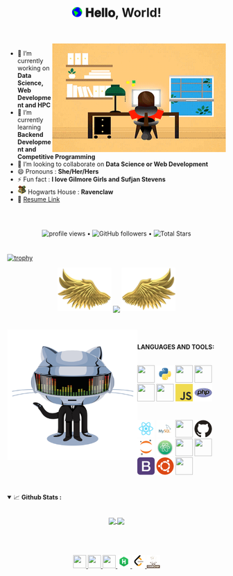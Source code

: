 <h1 align="center">
  <a target="_blank">
    <img src="Blob/Earth.gif" width="24px" style="max-width:100%;">
  </a>
  𝐇𝐞𝐥𝐥𝐨, World!
</h1>

<br/>
<br/>
<a target="_blank">
  <img align="right" height="250" width="400" alt="GIF" src="Blob/image.gif">
</a>

- 🔭 I’m currently working on **Data Science, Web Development and HPC**
- 🌱 I’m currently learning **Backend Development and Competitive Programming**
- 👯 I’m looking to collaborate on **Data Science or Web Development**
- 😄 Pronouns : **She/Her/Hers**
- ⚡ Fun fact : **I love Gilmore Girls and Sufjan Stevens**
- <img src="Blob/house.png" width="20px" height="20px"/>  Hogwarts House : **Ravenclaw** 
- 📑 [Resume Link](https://drive.google.com/file/d/1QodU4vuX9fpexP_tg0LDxID21Bfa-ujc/view?usp=sharing)

<br/>
<br/>

<p align="center">
  <img src="https://gpvc.arturio.dev/sn2606" alt="profile views"> •  
  <img alt="GitHub followers" src="https://img.shields.io/github/followers/sn2606?label=Followers&style=social"> •   
  <img src="https://img.shields.io/github/stars/sn2606?label=Stars" alt="Total Stars">
</p>

#

[![trophy](https://github-profile-trophy.vercel.app/?username=sn2606&column=7&margin-w=15&margin-h=15&no-bg=true&no-frame=true&theme=juicyfresh)](https://github.com/sn2606)

<p align="center">
  <a>
    <img height="100" width="125" src="Blob/left.png">
    <img align="center" src="https://github-readme-streak-stats.herokuapp.com/?user=sn2606&theme=dark&hide_border=true"/>
    <img height="100" width="125" src="Blob/right.png">
  </a>
</p>

#

<a target="_blank"><img align="left" height="300" width="300" alt="GIF" src="Blob/github.gif"></a>
<br/>

**LANGUAGES AND TOOLS:**  
<br/>
<br/>
<code><img height="40" width="40" src="https://images.vexels.com/media/users/3/166401/isolated/preview/b82aa7ac3f736dd78570dd3fa3fa9e24-java-programming-language-icon-by-vexels.png"></code>
<code><img height="40" width="40" src="https://raw.githubusercontent.com/github/explore/80688e429a7d4ef2fca1e82350fe8e3517d3494d/topics/python/python.png"></code>
<code><img height="40" width="40" src="https://www.naveedashfaq.me/img/c++.png"></code>
<code><img height="40" width="40" src="https://cdn.iconscout.com/icon/free/png-512/c-programming-569564.png"></code>
<code><img height="40" width="40" src="https://www.flaticon.com/svg/static/icons/svg/1216/1216733.svg"></code>
<code><img height="40" width="40" src="https://cdn.iconscout.com/icon/free/png-256/css-131-722685.png"></code>
<code><img height="40" width="40" src="https://raw.githubusercontent.com/github/explore/80688e429a7d4ef2fca1e82350fe8e3517d3494d/topics/javascript/javascript.png"></code>
<code><img height="40" width="40" src="https://raw.githubusercontent.com/github/explore/80688e429a7d4ef2fca1e82350fe8e3517d3494d/topics/php/php.png"></code>
#
<code><img height="40" width="40" src="https://raw.githubusercontent.com/github/explore/80688e429a7d4ef2fca1e82350fe8e3517d3494d/topics/react/react.png"></code>
<code><img height="40" width="40" src="https://raw.githubusercontent.com/github/explore/80688e429a7d4ef2fca1e82350fe8e3517d3494d/topics/mysql/mysql.png"></code>
<code><img height="40" width="40" src="https://upload.wikimedia.org/wikipedia/commons/thumb/3/3f/Git_icon.svg/1024px-Git_icon.svg.png"></code>
<code><img height="40" width="40" src="https://raw.githubusercontent.com/github/explore/80688e429a7d4ef2fca1e82350fe8e3517d3494d/topics/github-api/github-api.png"></code>
<code><img height="40" width="40" src="https://raw.githubusercontent.com/github/explore/80688e429a7d4ef2fca1e82350fe8e3517d3494d/topics/jupyter-notebook/jupyter-notebook.png"></code>
<code><img height="40" width="40" src="https://raw.githubusercontent.com/github/explore/80688e429a7d4ef2fca1e82350fe8e3517d3494d/topics/atom/atom.png"></code>
<code><img height="40" width="40" src="https://upload.wikimedia.org/wikipedia/commons/thumb/9/9a/Visual_Studio_Code_1.35_icon.svg/1024px-Visual_Studio_Code_1.35_icon.svg.png"></code>
<code><img height="40" width="40" src="https://upload.wikimedia.org/wikipedia/commons/thumb/9/98/Apache_NetBeans_Logo.svg/640px-Apache_NetBeans_Logo.svg.png"></code>
<code><img height="40" width="40" src="https://raw.githubusercontent.com/github/explore/80688e429a7d4ef2fca1e82350fe8e3517d3494d/topics/bootstrap/bootstrap.png"></code>
<code><img height="40" width="40" src="https://raw.githubusercontent.com/github/explore/80688e429a7d4ef2fca1e82350fe8e3517d3494d/topics/ubuntu/ubuntu.png"></code>
<code><img height="40" width="40" src="https://www.flaticon.com/svg/vstatic/svg/888/888882.svg?token=exp=1619944502~hmac=83071aa67d954f5f7f02a5393b2bec9a"></code>
<br/>

#

<details open="">
<summary>
  <g-emoji class="g-emoji" alias="chart_with_upwards_trend" fallback-src="https://github.githubassets.com/images/icons/emoji/unicode/1f4c8.png">📈</g-emoji> 
  <strong>Github Stats : </strong>
</summary>
<br>
  
<p align="center">
  <a href="https://github.com/sn2606">
    <img align="center" src="https://github-readme-stats.vercel.app/api?username=sn2606&show_icons=true&hide_border=true&title_color=94b4a4&amp&icon_color=FFFFFF&amp&text_color=FFFFFF&amp&bg_color=000000&count_private=true&include_all_commits=true"/>
  </a>
  <a href="https://github.com/sn2606">
    <img align="center" height="195px" src="https://github-readme-stats.vercel.app/api/top-langs/?username=sn2606&text_color=FFFFFF&bg_color=000000&title_color=94b4a4&langs_count=15&layout=compact&hide_border=true" />
  </a>
</p>
</details>
<br>

#

<p align="center">
  <a href="https://www.linkedin.com/in/swaranjana-nayak/" target="_blank">
    <code><img height="30" width="30" src="https://www.flaticon.com/svg/vstatic/svg/174/174857.svg?token=exp=1619943882~hmac=d83826beae2d1e707168c87d24e0d090"/></code>
  </a>
  <a href="https://www.instagram.com/swaranjananayak/" target="_blank">
    <code><img height="30" width="30" src="https://www.flaticon.com/svg/vstatic/svg/2111/2111463.svg?token=exp=1619943835~hmac=f85cf32aa387b7fb694269988a11d0e3"/></code>
  </a> 

  <a href="https://www.kaggle.com/swaranjananayak/code" target="_blank">
    <code><img height="30" width="30" src="https://cdn4.iconfinder.com/data/icons/logos-and-brands/512/189_Kaggle_logo_logos-512.png"/></code>
  </a>
  
  <a href="https://www.hackerrank.com/sn2606/" target="_blank">
    <code><img height="30" width="30" src="Blob/hr.jpg"/></code>
  </a>   
  
  <a href="https://leetcode.com/sn2606/" target="_blank">
    <code><img height="30" width="30" src="Blob/LeetCode.png"/></code>
  </a>

  <!-- <a href="http://www.codeforces.com/profile/sn2606" target="_blank">
    <code><img height="60" width="60" src="Blob/cf.png"/></code>
  </a> -->
  
  <a href="https://www.codechef.com/users/sn2606" target="_blank">
    <code><img height="30" width="30" src="Blob/cc.png"/></code>
  </a>

  <br />
</p>

<br/>
